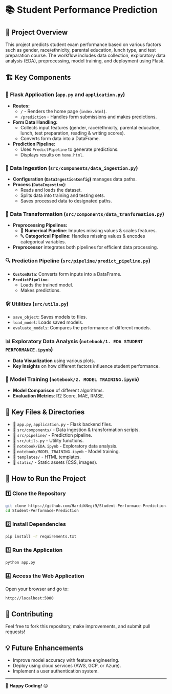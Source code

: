 # 📚 Student Performance Prediction

## 🎯 Project Overview
This project predicts student exam performance based on various factors such as gender, race/ethnicity, parental education, lunch type, and test preparation course. The workflow includes data collection, exploratory data analysis (EDA), preprocessing, model training, and deployment using Flask.

## 🏗️ Key Components

### 🚀 Flask Application (`app.py` and `application.py`)
- **Routes:**
  - `/` - Renders the home page (`index.html`).
  - `/prediction` - Handles form submissions and makes predictions.
- **Form Data Handling:**
  - Collects input features (gender, race/ethnicity, parental education, lunch, test preparation, reading & writing scores).
  - Converts form data into a DataFrame.
- **Prediction Pipeline:**
  - Uses `PredictPipeline` to generate predictions.
  - Displays results on `home.html`.

### 📂 Data Ingestion (`src/components/data_ingestion.py`)
- **Configuration (`DataIngestionConfig`)** manages data paths.
- **Process (`DataIngestion`)**:
  - Reads and loads the dataset.
  - Splits data into training and testing sets.
  - Saves processed data to designated paths.

### 🔄 Data Transformation (`src/components/data_tranformation.py`)
- **Preprocessing Pipelines:**
  - 🧮 **Numerical Pipeline**: Imputes missing values & scales features.
  - 🔤 **Categorical Pipeline**: Handles missing values & encodes categorical variables.
- **Preprocessor** integrates both pipelines for efficient data processing.

### 🔍 Prediction Pipeline (`src/pipeline/predict_pipeline.py`)
- **`CustomData`**: Converts form inputs into a DataFrame.
- **`PredictPipeline`**:
  - Loads the trained model.
  - Makes predictions.

### 🛠️ Utilities (`src/utils.py`)
- `save_object`: Saves models to files.
- `load_model`: Loads saved models.
- `evaluate_models`: Compares the performance of different models.

### 📊 Exploratory Data Analysis (`notebook/1. EDA STUDENT PERFORMANCE.ipynb`)
- **Data Visualization** using various plots.
- **Key Insights** on how different factors influence student performance.

### 🤖 Model Training (`notebook/2. MODEL TRAINING.ipynb`)
- **Model Comparison** of different algorithms.
- **Evaluation Metrics**: R2 Score, MAE, RMSE.

## 📂 Key Files & Directories
- 📌 `app.py`, `application.py` - Flask backend files.
- 📌 `src/components/` - Data ingestion & transformation scripts.
- 📌 `src/pipeline/` - Prediction pipeline.
- 📌 `src/utils.py` - Utility functions.
- 📌 `notebook/EDA.ipynb` - Exploratory data analysis.
- 📌 `notebook/MODEL_TRAINING.ipynb` - Model training.
- 📌 `templates/` - HTML templates.
- 📌 `static/` - Static assets (CSS, images).

## 🚀 How to Run the Project

### 1️⃣ Clone the Repository
```sh
git clone https://github.com/HardikNegi9/Student-Performace-Prediction.git
cd Student-Performace-Prediction
```

### 2️⃣ Install Dependencies
```sh
pip install -r requirements.txt
```

### 3️⃣ Run the Application
```sh
python app.py
```

### 4️⃣ Access the Web Application
Open your browser and go to:
```
http://localhost:5000
```

## 🤝 Contributing
Feel free to fork this repository, make improvements, and submit pull requests!

## 💡 Future Enhancements
- Improve model accuracy with feature engineering.
- Deploy using cloud services (AWS, GCP, or Azure).
- Implement a user authentication system.

---

🚀 **Happy Coding!** 😊

